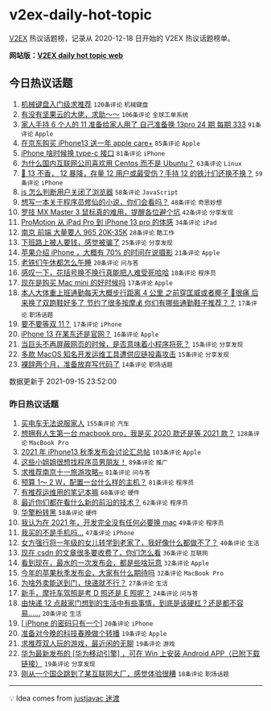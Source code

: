 # v2ex-daily-hot-topic

[V2EX](https://www.v2ex.com/) 热议话题榜，记录从 2020-12-18 日开始的 V2EX 热议话题榜单。

**网站版：[V2EX daily hot topic web](https://boojack.github.io/v2ex-daily-hot-topic-web/)**

## 今日热议话题

<!-- TODAY BEGIN -->

1. [机械键盘入门级求推荐](https://www.v2ex.com/t/801896) `120条评论` `机械键盘`
1. [有没有坚果云的大佬，求助～～](https://www.v2ex.com/t/801937) `106条评论` `全球工单系统`
1. [家人手持 6 个人的 11 准备给家人用了 自己准备换 13pro 24 期 每期 333](https://www.v2ex.com/t/801914) `91条评论` `Apple`
1. [在京东购买 iPhone13 送一年 apple care+](https://www.v2ex.com/t/801902) `85条评论` `Apple`
1. [iPhone 啥时候换 type-c 接口](https://www.v2ex.com/t/801918) `81条评论` `iPhone`
1. [为什么国内互联网公司喜欢用 Centos 而不是 Ubuntu？](https://www.v2ex.com/t/802052) `63条评论` `Linux`
1. [📱 13 不香， 12 暴降，存量 12 用户或最受伤？手持 12 的铁汁们还换不换？](https://www.v2ex.com/t/802011) `59条评论` `iPhone`
1. [js 怎么判断用户关闭了浏览器](https://www.v2ex.com/t/801913) `58条评论` `JavaScript`
1. [想写一本关于程序员修仙的小说，你们会看吗？](https://www.v2ex.com/t/802036) `48条评论` `奇思妙想`
1. [罗技 MX Master 3 鼠标真的难用，提醒各位避个坑](https://www.v2ex.com/t/801972) `42条评论` `分享发现`
1. [ProMotion 从 iPad Pro 到 iPhone 13 pro 的体感](https://www.v2ex.com/t/802039) `34条评论` `iPad`
1. [南京 前端 大量要人 965 20K-35K](https://www.v2ex.com/t/802016) `28条评论` `酷工作`
1. [下班路上被人要钱，感觉被骗了](https://www.v2ex.com/t/802119) `25条评论` `分享发现`
1. [苹果介绍 iPhone ，大概有 70% 的时间在说摄影](https://www.v2ex.com/t/802129) `21条评论` `Apple`
1. [老铁们午休都怎么午睡](https://www.v2ex.com/t/802010) `20条评论` `问与答`
1. [感叹一下，花括号换不换行真能把人难受死哈哈](https://www.v2ex.com/t/801982) `18条评论` `程序员`
1. [现在是购买 Mac mini 的好时候吗](https://www.v2ex.com/t/802108) `17条评论` `Apple`
1. [本人大体重上班通勤每天大概步行距离 4 公里 之前穿匡威或者椰子 🦶很痛 后来换了双跑鞋好多了 节约了很多按摩💰 你们有哪些通勤鞋子推荐？？](https://www.v2ex.com/t/802074) `17条评论` `职场话题`
1. [要不要等双 11？](https://www.v2ex.com/t/802071) `17条评论` `iPhone`
1. [iPhone 13 在某东还是官网？](https://www.v2ex.com/t/802103) `16条评论` `Apple`
1. [当巨头不再屏蔽网页的时候，是否意味着小程序将死？](https://www.v2ex.com/t/802122) `15条评论` `分享发现`
1. [多款 MacOS 知名开发运维工具遭供应链投毒攻击](https://www.v2ex.com/t/802120) `15条评论` `分享发现`
1. [裸辞两个月，准备放弃写代码了](https://www.v2ex.com/t/802136) `14条评论` `职场话题`

数据更新于 2021-09-15 23:52:00

<!-- TODAY END -->

### 昨日热议话题

<!-- YESTERDAY BEGIN -->

1. [买电车无法说服家人](https://www.v2ex.com/t/801685) `155条评论` `汽车`
1. [想拥有人生第一台 macbook pro，我是买 2020 款还是等 2021 款？](https://www.v2ex.com/t/801689) `128条评论` `MacBook Pro`
1. [2021 年 iPhone13 秋季发布会讨论汇总帖](https://www.v2ex.com/t/801665) `103条评论` `Apple`
1. [这些小姐姐很想找程序员男朋友！](https://www.v2ex.com/t/801744) `89条评论` `推广`
1. [求推荐南京十一旅游攻略~](https://www.v2ex.com/t/801666) `81条评论` `问与答`
1. [预算 1～ 2 W，配置一台什么样的主机？](https://www.v2ex.com/t/801675) `81条评论` `程序员`
1. [有推荐运维用的笔记本嘛](https://www.v2ex.com/t/801676) `68条评论` `硬件`
1. [最近你们都在看什么新的前沿的技术？](https://www.v2ex.com/t/801721) `62条评论` `程序员`
1. [华擎粉转黑](https://www.v2ex.com/t/801680) `58条评论` `硬件`
1. [我认为在 2021 年，开发完全没有任何必要换 mac](https://www.v2ex.com/t/801734) `49条评论` `程序员`
1. [我买的不是手机吗…](https://www.v2ex.com/t/801877) `47条评论` `iPhone`
1. [女方强行将一年级的女儿转学到老家了，我好像什么都做不了？](https://www.v2ex.com/t/801773) `40条评论` `生活`
1. [现在 csdn 的文章很多要收费了，你们怎么看](https://www.v2ex.com/t/801808) `36条评论` `互联网`
1. [看到现在，最水的一次发布会，都是些啥玩意](https://www.v2ex.com/t/801876) `32条评论` `Apple`
1. [今年的苹果秋季发布会，大家有什么期待吗](https://www.v2ex.com/t/801847) `32条评论` `MacBook Pro`
1. [为啥外卖能送到门，快递就不行？](https://www.v2ex.com/t/801841) `27条评论` `生活`
1. [新手，摩托车驾照是考 D 照还是 E 照呢？](https://www.v2ex.com/t/801720) `24条评论` `问与答`
1. [由快递 12 点敲家门想到的生活中有些事情，到底是该硬杠？还是都不容易……](https://www.v2ex.com/t/801794) `20条评论` `生活`
1. [[ iPhone 的密码只有一个]](https://www.v2ex.com/t/801737) `20条评论` `iPhone`
1. [准备对今晚的科技春晚做个转播](https://www.v2ex.com/t/801836) `19条评论` `Apple`
1. [求推荐双人玩的游戏，最近闲的无聊](https://www.v2ex.com/t/801688) `19条评论` `游戏`
1. [华为最新发布的 [华为移动引擎] ，可在 Win 上安装 Android APP（已附下载链接）](https://www.v2ex.com/t/801663) `19条评论` `分享发现`
1. [刚从一个国企跳到了某互联网大厂，感觉体验很糟](https://www.v2ex.com/t/801837) `18条评论` `职场话题`

<!-- YESTERDAY END -->

---

💡 Idea comes from [justjavac 迷渡](https://github.com/justjavac/)
